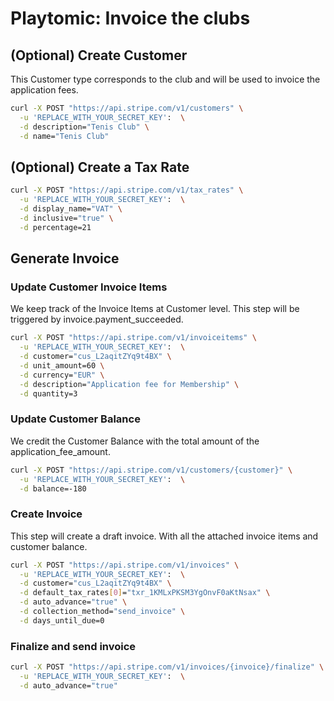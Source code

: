 # Playtomic: Invoice the clubs

## (Optional) Create Customer

This Customer type corresponds to the club and will be used to invoice the application fees. 

```bash
curl -X POST "https://api.stripe.com/v1/customers" \
  -u 'REPLACE_WITH_YOUR_SECRET_KEY':  \
  -d description="Tenis Club" \
  -d name="Tenis Club"
```

## (Optional) Create a Tax Rate

```bash
curl -X POST "https://api.stripe.com/v1/tax_rates" \
  -u 'REPLACE_WITH_YOUR_SECRET_KEY':  \
  -d display_name="VAT" \
  -d inclusive="true" \
  -d percentage=21
```

## Generate Invoice

### Update Customer Invoice Items

We keep track of the Invoice Items at Customer level.
This step will be triggered by invoice.payment_succeeded.

```bash
curl -X POST "https://api.stripe.com/v1/invoiceitems" \
  -u 'REPLACE_WITH_YOUR_SECRET_KEY':  \
  -d customer="cus_L2aqitZYq9t4BX" \
  -d unit_amount=60 \
  -d currency="EUR" \
  -d description="Application fee for Membership" \
  -d quantity=3
```

### Update Customer Balance

We credit the Customer Balance with the total amount of the application_fee_amount.

```bash
curl -X POST "https://api.stripe.com/v1/customers/{customer}" \
  -u 'REPLACE_WITH_YOUR_SECRET_KEY':  \
  -d balance=-180
```

### Create Invoice

This step will create a draft invoice. With all the attached invoice items and customer balance.

```bash
curl -X POST "https://api.stripe.com/v1/invoices" \
  -u 'REPLACE_WITH_YOUR_SECRET_KEY':  \
  -d customer="cus_L2aqitZYq9t4BX" \
  -d default_tax_rates[0]="txr_1KMLxPKSM3YgOnvF0aKtNsax" \
  -d auto_advance="true" \
  -d collection_method="send_invoice" \
  -d days_until_due=0
```

### Finalize and send invoice

```bash
curl -X POST "https://api.stripe.com/v1/invoices/{invoice}/finalize" \
  -u 'REPLACE_WITH_YOUR_SECRET_KEY':  \
  -d auto_advance="true"
```

